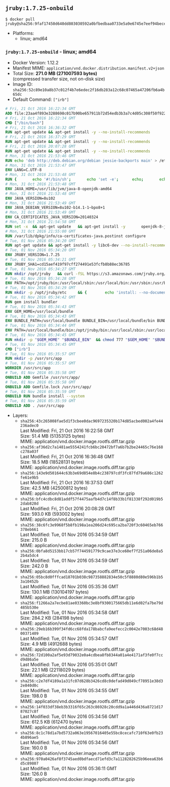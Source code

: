 ## `jruby:1.7.25-onbuild`

```console
$ docker pull jruby@sha256:9faf17450d640dd803030592a0bfbedbaa0733e5a9e6745e7eef94beceaff912
```

-	Platforms:
	-	linux; amd64

### `jruby:1.7.25-onbuild` - linux; amd64

-	Docker Version: 1.12.2
-	Manifest MIME: `application/vnd.docker.distribution.manifest.v2+json`
-	Total Size: **271.0 MB (271007593 bytes)**  
	(compressed transfer size, not on-disk size)
-	Image ID: `sha256:52c89e10a8b37c012f4b7e6edec2f16db283a12c68c07465a47206fb6a4b65dc`
-	Default Command: `["irb"]`

```dockerfile
# Fri, 21 Oct 2016 16:22:34 GMT
ADD file:23aa4f893e3288698c017b90be657911b72d54edb3b3a7c4d05c308f50f9228f in / 
# Fri, 21 Oct 2016 16:22:34 GMT
CMD ["/bin/bash"]
# Fri, 21 Oct 2016 16:36:32 GMT
RUN apt-get update && apt-get install -y --no-install-recommends 		ca-certificates 		curl 		wget 	&& rm -rf /var/lib/apt/lists/*
# Fri, 21 Oct 2016 16:37:29 GMT
RUN apt-get update && apt-get install -y --no-install-recommends 		bzr 		git 		mercurial 		openssh-client 		subversion 				procps 	&& rm -rf /var/lib/apt/lists/*
# Fri, 21 Oct 2016 20:07:28 GMT
RUN apt-get update && apt-get install -y --no-install-recommends 		bzip2 		unzip 		xz-utils 	&& rm -rf /var/lib/apt/lists/*
# Mon, 31 Oct 2016 21:53:46 GMT
RUN echo 'deb http://deb.debian.org/debian jessie-backports main' > /etc/apt/sources.list.d/jessie-backports.list
# Mon, 31 Oct 2016 21:53:47 GMT
ENV LANG=C.UTF-8
# Mon, 31 Oct 2016 21:53:48 GMT
RUN { 		echo '#!/bin/sh'; 		echo 'set -e'; 		echo; 		echo 'dirname "$(dirname "$(readlink -f "$(which javac || which java)")")"'; 	} > /usr/local/bin/docker-java-home 	&& chmod +x /usr/local/bin/docker-java-home
# Mon, 31 Oct 2016 21:53:48 GMT
ENV JAVA_HOME=/usr/lib/jvm/java-8-openjdk-amd64
# Mon, 31 Oct 2016 21:53:48 GMT
ENV JAVA_VERSION=8u102
# Mon, 31 Oct 2016 21:53:49 GMT
ENV JAVA_DEBIAN_VERSION=8u102-b14.1-1~bpo8+1
# Mon, 31 Oct 2016 21:53:49 GMT
ENV CA_CERTIFICATES_JAVA_VERSION=20140324
# Mon, 31 Oct 2016 21:54:58 GMT
RUN set -x 	&& apt-get update 	&& apt-get install -y 		openjdk-8-jdk="$JAVA_DEBIAN_VERSION" 		ca-certificates-java="$CA_CERTIFICATES_JAVA_VERSION" 	&& rm -rf /var/lib/apt/lists/* 	&& [ "$JAVA_HOME" = "$(docker-java-home)" ]
# Mon, 31 Oct 2016 21:55:00 GMT
RUN /var/lib/dpkg/info/ca-certificates-java.postinst configure
# Tue, 01 Nov 2016 05:34:20 GMT
RUN apt-get update && apt-get install -y libc6-dev --no-install-recommends && rm -rf /var/lib/apt/lists/*
# Tue, 01 Nov 2016 05:34:20 GMT
ENV JRUBY_VERSION=1.7.25
# Tue, 01 Nov 2016 05:34:21 GMT
ENV JRUBY_SHA1=cd15aef419f97cff274491e53fcfb8b88ec36785
# Tue, 01 Nov 2016 05:34:27 GMT
RUN mkdir /opt/jruby   && curl -fSL https://s3.amazonaws.com/jruby.org/downloads/${JRUBY_VERSION}/jruby-bin-${JRUBY_VERSION}.tar.gz -o /tmp/jruby.tar.gz   && echo "$JRUBY_SHA1 /tmp/jruby.tar.gz" | sha1sum -c -   && tar -zx --strip-components=1 -f /tmp/jruby.tar.gz -C /opt/jruby   && rm /tmp/jruby.tar.gz   && update-alternatives --install /usr/local/bin/ruby ruby /opt/jruby/bin/jruby 1
# Tue, 01 Nov 2016 05:34:28 GMT
ENV PATH=/opt/jruby/bin:/usr/local/sbin:/usr/local/bin:/usr/sbin:/usr/bin:/sbin:/bin
# Tue, 01 Nov 2016 05:34:29 GMT
RUN mkdir -p /opt/jruby/etc 	&& { 		echo 'install: --no-document'; 		echo 'update: --no-document'; 	} >> /opt/jruby/etc/gemrc
# Tue, 01 Nov 2016 05:34:42 GMT
RUN gem install bundler
# Tue, 01 Nov 2016 05:34:43 GMT
ENV GEM_HOME=/usr/local/bundle
# Tue, 01 Nov 2016 05:34:43 GMT
ENV BUNDLE_PATH=/usr/local/bundle BUNDLE_BIN=/usr/local/bundle/bin BUNDLE_SILENCE_ROOT_WARNING=1 BUNDLE_APP_CONFIG=/usr/local/bundle
# Tue, 01 Nov 2016 05:34:44 GMT
ENV PATH=/usr/local/bundle/bin:/opt/jruby/bin:/usr/local/sbin:/usr/local/bin:/usr/sbin:/usr/bin:/sbin:/bin
# Tue, 01 Nov 2016 05:34:45 GMT
RUN mkdir -p "$GEM_HOME" "$BUNDLE_BIN" 	&& chmod 777 "$GEM_HOME" "$BUNDLE_BIN"
# Tue, 01 Nov 2016 05:34:45 GMT
CMD ["irb"]
# Tue, 01 Nov 2016 05:35:57 GMT
RUN mkdir -p /usr/src/app
# Tue, 01 Nov 2016 05:35:57 GMT
WORKDIR /usr/src/app
# Tue, 01 Nov 2016 05:35:58 GMT
ONBUILD ADD Gemfile /usr/src/app/
# Tue, 01 Nov 2016 05:35:58 GMT
ONBUILD ADD Gemfile.lock /usr/src/app/
# Tue, 01 Nov 2016 05:35:59 GMT
ONBUILD RUN bundle install --system
# Tue, 01 Nov 2016 05:35:59 GMT
ONBUILD ADD . /usr/src/app
```

-	Layers:
	-	`sha256:43c265008fae5d1f3cbee0dac9697235320b174d85acbed002a4fe44236adec0`  
		Last Modified: Fri, 21 Oct 2016 16:22:58 GMT  
		Size: 51.4 MB (51353125 bytes)  
		MIME: application/vnd.docker.image.rootfs.diff.tar.gzip
	-	`sha256:af36d2c7a1481ae5554241fcb6bc20472bf7a6b7b2be24465c76e168c278a03f`  
		Last Modified: Fri, 21 Oct 2016 16:36:48 GMT  
		Size: 18.5 MB (18528131 bytes)  
		MIME: application/vnd.docker.image.rootfs.diff.tar.gzip
	-	`sha256:143e9d501644c63b3e69d854e8b4c238797cdf3fc87fd79a686c1262fe61e9b5`  
		Last Modified: Fri, 21 Oct 2016 16:37:53 GMT  
		Size: 42.5 MB (42500812 bytes)  
		MIME: application/vnd.docker.image.rootfs.diff.tar.gzip
	-	`sha256:bfc4cdbc8d81addf57f4475aafb4d7c14f8b33b1f81338f292d019b52dab828d`  
		Last Modified: Fri, 21 Oct 2016 20:08:28 GMT  
		Size: 593.0 KB (593002 bytes)  
		MIME: application/vnd.docker.image.rootfs.diff.tar.gzip
	-	`sha256:38c6fc3e9968f5b8fb198a1ea206d24c695ca2ba720f3c60465eb766378eb661`  
		Last Modified: Tue, 01 Nov 2016 05:34:59 GMT  
		Size: 215.0 B  
		MIME: application/vnd.docker.image.rootfs.diff.tar.gzip
	-	`sha256:0bfa8d5153bb17cb57f744591779c9cae37e3ce60ef7f251a06de8a52b4a5dc4`  
		Last Modified: Tue, 01 Nov 2016 05:34:59 GMT  
		Size: 242.0 B  
		MIME: application/vnd.docker.image.rootfs.diff.tar.gzip
	-	`sha256:05bc8d0fffcad18701b038c987358882834e50c5f8880d80e596b1b53a10452b`  
		Last Modified: Tue, 01 Nov 2016 05:35:36 GMT  
		Size: 130.1 MB (130104197 bytes)  
		MIME: application/vnd.docker.image.rootfs.diff.tar.gzip
	-	`sha256:f1266a2a7ecbe81ae03360bc3e8bf9300175665db11e6d02fa7be79d485b530e`  
		Last Modified: Tue, 01 Nov 2016 05:34:58 GMT  
		Size: 284.2 KB (284198 bytes)  
		MIME: application/vnd.docker.image.rootfs.diff.tar.gzip
	-	`sha256:29eb16b399f34fd6cc68fda178babcfa9eefecc2c0042e7003c68d4800371409`  
		Last Modified: Tue, 01 Nov 2016 05:34:57 GMT  
		Size: 4.9 MB (4912688 bytes)  
		MIME: application/vnd.docker.image.rootfs.diff.tar.gzip
	-	`sha256:72d100a2af5e93d79032e0a4cdbea8fb8344a01a4e4171af3fe0f7ccd9d86a5e`  
		Last Modified: Tue, 01 Nov 2016 05:35:01 GMT  
		Size: 22.1 MB (22118029 bytes)  
		MIME: application/vnd.docker.image.rootfs.diff.tar.gzip
	-	`sha256:c2e7df4189a1a31fc07d628b3426cd8c0defad49d049cf78951e38d32e840d0c`  
		Last Modified: Tue, 01 Nov 2016 05:34:55 GMT  
		Size: 198.0 B  
		MIME: application/vnd.docker.image.rootfs.diff.tar.gzip
	-	`sha256:14f033df38eb3b3316f65c263c86928c20cdd9a1a446d436a8721d1787027c8f`  
		Last Modified: Tue, 01 Nov 2016 05:34:56 GMT  
		Size: 612.5 KB (612470 bytes)  
		MIME: application/vnd.docker.image.rootfs.diff.tar.gzip
	-	`sha256:8c1c78d1a7bd5732a063e19567016405e55bc8cecafc710f63e0fb234b896ae5`  
		Last Modified: Tue, 01 Nov 2016 05:34:56 GMT  
		Size: 160.0 B  
		MIME: application/vnd.docker.image.rootfs.diff.tar.gzip
	-	`sha256:970a0426af8f3745aed0bdfaecd71efd3c7a1128282625b96eea63b6d5c89807`  
		Last Modified: Tue, 01 Nov 2016 05:36:11 GMT  
		Size: 126.0 B  
		MIME: application/vnd.docker.image.rootfs.diff.tar.gzip
